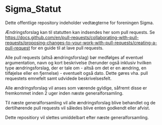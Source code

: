 # Sigma_Statut
Dette offentlige repository indeholder vedtægterne for foreningen Sigma.

Ændringsforslag kan til statutten kan indsendes her som pull requests.
Se https://docs.github.com/en/pull-requests/collaborating-with-pull-requests/proposing-changes-to-your-work-with-pull-requests/creating-a-pull-request
for en guide til at lave pull requests.

Alle pull requests (altså ændringsforslag) bør medfølges af eventuel argumentation, navn og kort beskrivelse (herunder også inklusiv hvilken type ændringsforslag, der er tale om - altså om det er en ændring, en tilføjelse eller en fjernelse) - eventuelt også dato. Dette gøres vha. pull requestets emnefelt samt udvidede beskrivelsesfelt.

Alle ændringsforslag vil anses som værende gyldige, såfremt disse er fremkommet inden 2 uger inden næste generalforsamling.

Til næste generalforsamling vil alle ændringsforslag blive behandlet og de dertilhørende pull requests vil således blive enten godkendt eller afvist.

Dette repositiory vil slettes umiddelbart efter næste generalforsamling.
